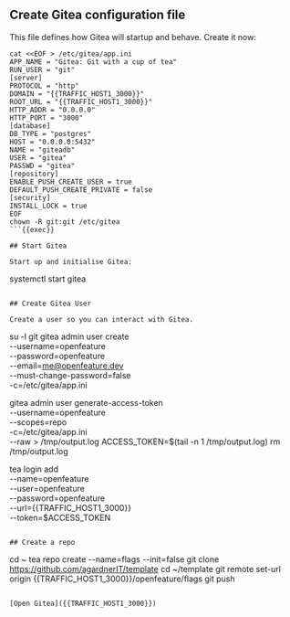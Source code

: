 ## Create Gitea configuration file
This file defines how Gitea will startup and behave. Create it now:

```
cat <<EOF > /etc/gitea/app.ini
APP_NAME = "Gitea: Git with a cup of tea"
RUN_USER = "git"
[server]
PROTOCOL = "http"
DOMAIN = "{{TRAFFIC_HOST1_3000}}"
ROOT_URL = "{{TRAFFIC_HOST1_3000}}"
HTTP_ADDR = "0.0.0.0"
HTTP_PORT = "3000"
[database]
DB_TYPE = "postgres"
HOST = "0.0.0.0:5432"
NAME = "giteadb"
USER = "gitea"
PASSWD = "gitea"
[repository]
ENABLE_PUSH_CREATE_USER = true
DEFAULT_PUSH_CREATE_PRIVATE = false
[security]
INSTALL_LOCK = true
EOF
chown -R git:git /etc/gitea
```{{exec}}

## Start Gitea

Start up and initialise Gitea:
```
systemctl start gitea

```{{exec}}

## Create Gitea User

Create a user so you can interact with Gitea.

```
su -l git
gitea admin user create \
   --username=openfeature \
   --password=openfeature \
   --email=me@openfeature.dev \
   --must-change-password=false \
   -c=/etc/gitea/app.ini

gitea admin user generate-access-token \
  --username=openfeature \
  --scopes=repo \
  -c=/etc/gitea/app.ini \
  --raw > /tmp/output.log
ACCESS_TOKEN=$(tail -n 1 /tmp/output.log)
rm /tmp/output.log

tea login add \
   --name=openfeature \
   --user=openfeature \
   --password=openfeature \
   --url={{TRAFFIC_HOST1_3000}} \
   --token=$ACCESS_TOKEN
```{{exec}}

## Create a repo

```
cd ~
tea repo create --name=flags --init=false
git clone https://github.com/agardnerIT/template
cd ~/template
git remote set-url origin {{TRAFFIC_HOST1_3000}}/openfeature/flags
git push
```{{exec}}

[Open Gitea]({{TRAFFIC_HOST1_3000}})
